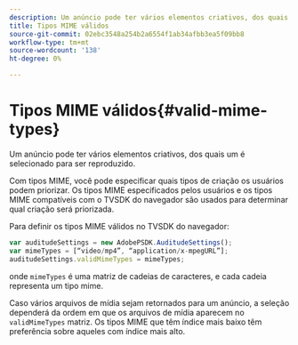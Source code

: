 ```yaml
---
description: Um anúncio pode ter vários elementos criativos, dos quais um é selecionado para ser reproduzido.
title: Tipos MIME válidos
source-git-commit: 02ebc3548a254b2a6554f1ab34afbb3ea5f09bb8
workflow-type: tm+mt
source-wordcount: '138'
ht-degree: 0%

---
```


# Tipos MIME válidos{#valid-mime-types}

Um anúncio pode ter vários elementos criativos, dos quais um é selecionado para ser reproduzido.

Com tipos MIME, você pode especificar quais tipos de criação os usuários podem priorizar. Os tipos MIME especificados pelos usuários e os tipos MIME compatíveis com o TVSDK do navegador são usados para determinar qual criação será priorizada.

Para definir os tipos MIME válidos no TVSDK do navegador:

```js
var auditudeSettings = new AdobePSDK.AuditudeSettings(); 
var mimeTypes = [“video/mp4”, “application/x-mpegURL”]; 
auditudeSettings.validMimeTypes = mimeTypes; 
```

onde `mimeTypes` é uma matriz de cadeias de caracteres, e cada cadeia representa um tipo mime.

Caso vários arquivos de mídia sejam retornados para um anúncio, a seleção dependerá da ordem em que os arquivos de mídia aparecem no `validMimeTypes` matriz. Os tipos MIME que têm índice mais baixo têm preferência sobre aqueles com índice mais alto.
